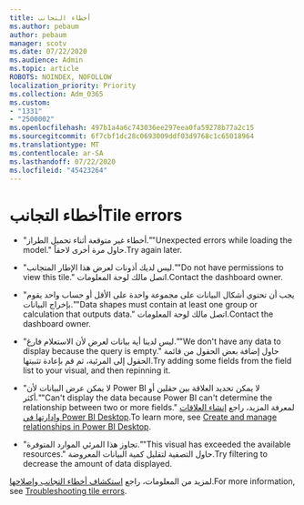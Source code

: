 ```yaml
---
title: أخطاء التجانب
ms.author: pebaum
author: pebaum
manager: scotv
ms.date: 07/22/2020
ms.audience: Admin
ms.topic: article
ROBOTS: NOINDEX, NOFOLLOW
localization_priority: Priority
ms.collection: Adm_O365
ms.custom:
- "1331"
- "2500002"
ms.openlocfilehash: 497b1a4a6c743036ee297eea0fa59278b77a2c15
ms.sourcegitcommit: 6f7cbf1dc28c0693009ddf03d9768c1c65018964
ms.translationtype: MT
ms.contentlocale: ar-SA
ms.lasthandoff: 07/22/2020
ms.locfileid: "45423264"
---
```

# <a name="tile-errors"></a><span data-ttu-id="33e18-102">أخطاء التجانب</span><span class="sxs-lookup"><span data-stu-id="33e18-102">Tile errors</span></span>

- <span data-ttu-id="33e18-103">"أخطاء غير متوقعة أثناء تحميل الطراز."</span><span class="sxs-lookup"><span data-stu-id="33e18-103">"Unexpected errors while loading the model."</span></span> <span data-ttu-id="33e18-104">حاول مرة أخرى لاحقاً.</span><span class="sxs-lookup"><span data-stu-id="33e18-104">Try again later.</span></span>

- <span data-ttu-id="33e18-105">"ليس لديك أذونات لعرض هذا الإطار المتجانب."</span><span class="sxs-lookup"><span data-stu-id="33e18-105">"Do not have permissions to view this tile."</span></span> <span data-ttu-id="33e18-106">اتصل مالك لوحة المعلومات.</span><span class="sxs-lookup"><span data-stu-id="33e18-106">Contact the dashboard owner.</span></span>

- <span data-ttu-id="33e18-107">"يجب أن تحتوي أشكال البيانات على مجموعة واحدة على الأقل أو حساب واحد يقوم بإخراج البيانات."</span><span class="sxs-lookup"><span data-stu-id="33e18-107">"Data shapes must contain at least one group or calculation that outputs data."</span></span> <span data-ttu-id="33e18-108">اتصل مالك لوحة المعلومات.</span><span class="sxs-lookup"><span data-stu-id="33e18-108">Contact the dashboard owner.</span></span>

- <span data-ttu-id="33e18-109">"ليس لدينا أية بيانات لعرض لأن الاستعلام فارغ."</span><span class="sxs-lookup"><span data-stu-id="33e18-109">"We don't have any data to display because the query is empty."</span></span> <span data-ttu-id="33e18-110">حاول إضافة بعض الحقول من قائمة الحقول إلى المرئية، ثم قم بإعادة تثبيتها.</span><span class="sxs-lookup"><span data-stu-id="33e18-110">Try adding some fields from the field list to your visual, and then repinning it.</span></span>

- <span data-ttu-id="33e18-111">"لا يمكن عرض البيانات لأن Power BI لا يمكن تحديد العلاقة بين حقلين أو أكثر."</span><span class="sxs-lookup"><span data-stu-id="33e18-111">"Can't display the data because Power BI can't determine the relationship between two or more fields."</span></span> <span data-ttu-id="33e18-112">لمعرفة المزيد، راجع [إنشاء العلاقات وإدارتها في Power BI Desktop](https://docs.microsoft.com/power-bi/desktop-create-and-manage-relationships).</span><span class="sxs-lookup"><span data-stu-id="33e18-112">To learn more, see [Create and manage relationships in Power BI Desktop](https://docs.microsoft.com/power-bi/desktop-create-and-manage-relationships).</span></span>

- <span data-ttu-id="33e18-113">"تجاوز هذا المرئي الموارد المتوفرة."</span><span class="sxs-lookup"><span data-stu-id="33e18-113">"This visual has exceeded the available resources."</span></span> <span data-ttu-id="33e18-114">حاول التصفية لتقليل كمية البيانات المعروضة.</span><span class="sxs-lookup"><span data-stu-id="33e18-114">Try filtering to decrease the amount of data displayed.</span></span>

<span data-ttu-id="33e18-115">لمزيد من المعلومات، راجع [استكشاف أخطاء التجانب وإصلاحها](https://docs.microsoft.com/power-bi/refresh-troubleshooting-tile-errors).</span><span class="sxs-lookup"><span data-stu-id="33e18-115">For more information, see [Troubleshooting tile errors](https://docs.microsoft.com/power-bi/refresh-troubleshooting-tile-errors).</span></span>